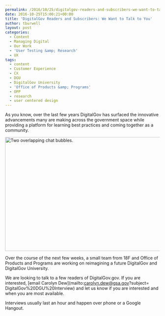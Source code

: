 ```yaml
---
permalink: /2016/10/25/digitalgov-readers-and-subscribers-we-want-to-talk-to-you/
date: 2016-10-25T15:00:21+00:00
title: 'DigitalGov Readers and Subscribers: We Want to Talk to You'
author: tburwell
layout: post
categories:
  - Content
  - Managing Digital
  - Our Work
  - 'User Testing &amp; Research'
  - UX
tags:
  - content
  - Customer Experience
  - CX
  - DGU
  - DigitalGov University
  - 'Office of Products &amp; Programs'
  - OPP
  - research
  - user centered design
---
```


As you know, over the last few years DigitalGov has surfaced the innovative advancements many are making across the government space while providing a platform for learning best practices and coming together as a community.

<img class="aligncenter size-full wp-image-381671" src="https://s3.amazonaws.com/sitesusa/wp-content/uploads/sites/212/2016/10/600-x-372-dg-research-illio.jpg" alt="Two overlapping chat bubbles." width="600" height="372" />

Over the course of the next few weeks, a small team from 18F and Office of Products and Programs are working on reimagining a future DigitalGov and DigitalGov University.

We are looking to talk to a few readers of DigitalGov.gov. If you are interested, [email Carolyn Dew](mailto:carolyn.dew@gsa.gov?subject= DigitalGov%20DGU%20Interview) and let us know if you are interested and when you are most available.

Interviews usually last an hour and happen over phone or a Google Hangout.